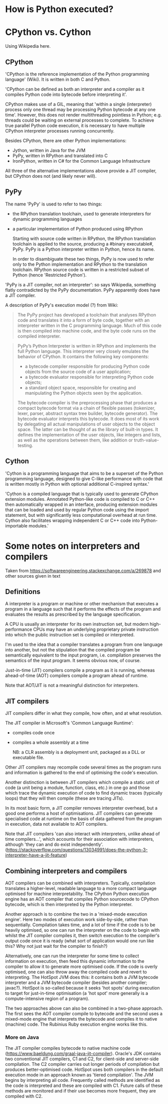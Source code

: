 # How is Python executed?

# CPython vs. Cython

  Using Wikipedia here.
 
## CPython 

   'CPython is the reference implementation of the Python programming language' (Wiki). It is written in both C and Python.

   'CPython can be defined as both an interpreter and a compiler as it compiles Python code into bytecode before interpreting it'.

   CPython makes use of a GIL, meaning that 'within a single (interpreter) process only one thread may be processing Python bytecode at any one time'. However, this does not render multithreading pointless in Python; e.g. threads could be waiting on external processes to complete. To achieve true parallel Python code execution, it is necessary to have multiple CPython interpreter processes running concurrently.

   Besides CPython, there are other Python implementations:
   * Jython, written in Java for the JVM
   * PyPy, written in RPython and translated into C
   * IronPython, written in C# for the Common Language Infrastructure

  All three of the alternative implementations above provide a JIT compiler, but CPython does not (and likely never will).  

## PyPy

   The name 'PyPy' is used to refer to two things:

   * the RPython translation toolchain, used to generate interpreters for dynamic programming languages
   * a particular implementation of Python produced using RPython

     Starting with source code written in RPython, the RPython translation toolchain is applied to the source, producing a #binary executable#, PyPy. PyPy is a Python interpreter written in Python, hence its name.

     In order to disambiguate these two things, PyPy is now used to refer only to the Python implementation and RPython to the translation toolchain. RPython source code is written in a restricted subset of Python (hence 'Restricted Python'). 

   'PyPy is a JIT compiler, not an interpreter': so says Wikipedia, something flatly contradicted by the PyPy documentation. PyPy apparently does have a JIT compiler. 

   A description of PyPy's execution model (?) from Wiki:
   
>The PyPy project has developed a toolchain that analyses RPython code and translates it into a form of byte code, together with an interpreter written in the C programming language. Much of this code is then compiled into machine code, and the byte code runs on the compiled interpreter. 


>PyPy’s Python Interpreter is written in RPython and implements the full Python language. This interpreter very closely emulates the behavior of CPython. It contains the following key components:
>
>* a bytecode compiler responsible for producing Python code objects from the source code of a user application;
>* a bytecode evaluator responsible for interpreting Python code objects;
>* a standard object space, responsible for creating and manipulating the Python objects seen by the application.
>  
>The bytecode compiler is the preprocessing phase that produces a compact bytecode format via a chain of flexible passes (tokenizer, lexer, parser, abstract syntax tree builder, bytecode generator). The bytecode evaluator interprets this bytecode. It does most of its work by delegating all actual manipulations of user objects to the object space. The latter can be thought of as the library of built-in types. It defines the implementation of the user objects, like integers and lists, as well as the operations between them, like addition or truth-value-testing.

## Cython

   'Cython is a programming language that aims to be a superset of the Python programming language, designed to give C-like performance with code that is written mostly in Python with optional additional C-inspired syntax.'

   'Cython is a compiled language that is typically used to generate CPython extension modules. Annotated Python-like code is compiled to C or C++ then automatically wrapped in an interface, producing extension modules that can be loaded and used by regular Python code using the import statement, but with significantly less computational overhead at run time. Cython also facilitates wrapping independent C or C++ code into Python-importable modules.'

# Some notes on interpreters and compilers

  Taken from https://softwareengineering.stackexchange.com/a/269878 and other sources given in text

 
## Definitions
   
   A interpreter is a program or machine or other mechanism that executes a program in a language such that it performs the effects of the program and evaluates the results as prescribed by the language specification.

   A CPU is usually an interpreter for its own instruction set, but modern high-performance CPUs may have an underlying proprietary private instruction into which the public instruction set is compiled or interpreted.

   I'm used to the idea that a compiler translates a program from one language into another, but not the stipulation that the compiled program be semantically equivalent to the input program, i.e. compilation preserves the semantics of the input program. It seems obvious now, of course.

   Just-in-time (JIT) compilers compile a program as it is running, whereas ahead-of-time (AOT) compilers compile a program ahead of runtime.

   Note that AOT/JIT is not a meaningful distinction for interpreters.

## JIT compilers

   JIT compilers differ in what they compile, how often, and at what resolution.

   The JIT compiler in Microsoft's 'Common Language Runtime':

   * compiles code once
   * compiles a whole assembly at a time

     NB: a CLR assembly is a deployment unit, packaged as a DLL or executable file.

   Other JIT compilers may recompile code several times as the program runs and information is gathered to the end of optimising the code's execution.

   Another distinction is between JIT compilers which compile a static unit of code (a unit being a module, function, class, etc.) in one go and those which trace the dynamic execution of code to find dynamic traces (typically loops) that they will then compile (these are tracing JITs).

   In its most basic form, a JIT compiler removes interpreter overhead, but a good one performs a host of optimisations. JIT compilers can generate specialised code at runtime on the basis of data gathered from the program in execution, data not available to AOT compilers. 

   Note that JIT compilers 'can also interact with interpreters, unlike ahead of time compilers...', which accounts for their association with interpreters, although 'they can and do exist independently'. 
   (https://stackoverflow.com/questions/13034991/does-the-python-3-interpreter-have-a-jit-feature)

## Combining interpreters and compilers

   AOT compilers can be combined with interpreters. Typically, compilation translates a higher-level, readable language to a more compact language optimised for machine interpretability. The CPython Python execution engine has an AOT compiler that compiles Python sourcecode to CPython bytecode, which is then interpreted by the Python interpreter.

   Another approach is to combine the two in a 'mixed-mode execution engine'. Here two modes of execution work side-by-side, rather than sequentially. Compilation takes time, and a lot of time if the code is to be heavily optimised, so one can run the interpreter on the code to begin with whilst the JIT compiler compiles it, then switch execution to the compiler's output code once it is ready (what sort of application would one run like this? Why not just wait for the compiler to finish?)

   Alternatively, one can run the interpreter for some time to collect information on execution, then feed this dynamic information to the compiler to allow it to generate more optimised code. If the code is overly optimised, one can also throw away the compiled code and revert to interpreting. The HotSpot JVM does this: it contains both a JVM bytecode interpreter and a JVM bytecode compiler (besides another compiler; javac?). HotSpot is so-called because it seeks 'hot spots' during execution to target for just-in-time optimisation (a 'hot spot' more generally is a compute-intensive region of a program).

   The two approaches above can also be combined in a two-phase approach. The first sees the AOT compiler compile to bytecode and the second uses a mixed-mode engine that interprets the bytecode and compiles it to native (machine) code. The Rubinius Ruby execution engine works like this.
  
### More on Java 

The JIT compiler compiles bytecode to native machine code (https://www.baeldung.com/graal-java-jit-compiler). Oracle's JDK contains two conventional JIT compilers, C1 and C2, for client-side and server-side compilation. The C2 compiler carries out longer periods of compilation but produces better-optimised code. HotSpot uses both compilers in the default execution mode in an approach known as 'tiered compilation'. The JVM begins by interpreting all code. Frequently called methods are identified as the code is interpreted and these are compiled with C1. Future calls of these methods are monitored and if their use becomes more frequent, they are compiled with C2. 
